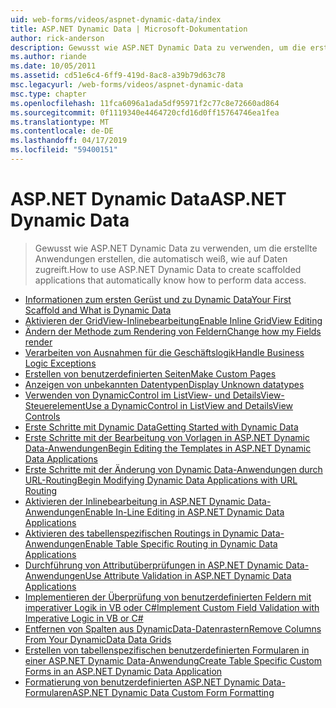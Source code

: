 ```yaml
---
uid: web-forms/videos/aspnet-dynamic-data/index
title: ASP.NET Dynamic Data | Microsoft-Dokumentation
author: rick-anderson
description: Gewusst wie ASP.NET Dynamic Data zu verwenden, um die erstellte Anwendungen erstellen, die automatisch weiß, wie auf Daten zugreift.
ms.author: riande
ms.date: 10/05/2011
ms.assetid: cd51e6c4-6ff9-419d-8ac8-a39b79d63c78
msc.legacyurl: /web-forms/videos/aspnet-dynamic-data
msc.type: chapter
ms.openlocfilehash: 11fca6096a1ada5df95971f2c77c8e72660ad864
ms.sourcegitcommit: 0f1119340e4464720cfd16d0ff15764746ea1fea
ms.translationtype: MT
ms.contentlocale: de-DE
ms.lasthandoff: 04/17/2019
ms.locfileid: "59400151"
---
```

# <a name="aspnet-dynamic-data"></a><span data-ttu-id="016bb-103">ASP.NET Dynamic Data</span><span class="sxs-lookup"><span data-stu-id="016bb-103">ASP.NET Dynamic Data</span></span>

> <span data-ttu-id="016bb-104">Gewusst wie ASP.NET Dynamic Data zu verwenden, um die erstellte Anwendungen erstellen, die automatisch weiß, wie auf Daten zugreift.</span><span class="sxs-lookup"><span data-stu-id="016bb-104">How to use ASP.NET Dynamic Data to create scaffolded applications that automatically know how to perform data access.</span></span>


- [<span data-ttu-id="016bb-105">Informationen zum ersten Gerüst und zu Dynamic Data</span><span class="sxs-lookup"><span data-stu-id="016bb-105">Your First Scaffold and What is Dynamic Data</span></span>](your-first-scaffold-and-what-is-dynamic-data.md)
- [<span data-ttu-id="016bb-106">Aktivieren der GridView-Inlinebearbeitung</span><span class="sxs-lookup"><span data-stu-id="016bb-106">Enable Inline GridView Editing</span></span>](how-do-i-enable-inline-gridview-editing.md)
- [<span data-ttu-id="016bb-107">Ändern der Methode zum Rendering von Feldern</span><span class="sxs-lookup"><span data-stu-id="016bb-107">Change how my Fields render</span></span>](how-do-i-change-how-my-fields-render.md)
- [<span data-ttu-id="016bb-108">Verarbeiten von Ausnahmen für die Geschäftslogik</span><span class="sxs-lookup"><span data-stu-id="016bb-108">Handle Business Logic Exceptions</span></span>](how-do-i-handle-business-logic-exceptions.md)
- [<span data-ttu-id="016bb-109">Erstellen von benutzerdefinierten Seiten</span><span class="sxs-lookup"><span data-stu-id="016bb-109">Make Custom Pages</span></span>](how-do-i-make-custom-pages.md)
- [<span data-ttu-id="016bb-110">Anzeigen von unbekannten Datentypen</span><span class="sxs-lookup"><span data-stu-id="016bb-110">Display Unknown datatypes</span></span>](how-do-i-display-unknown-datatypes.md)
- [<span data-ttu-id="016bb-111">Verwenden von DynamicControl im ListView- und DetailsView-Steuerelement</span><span class="sxs-lookup"><span data-stu-id="016bb-111">Use a DynamicControl in ListView and DetailsView Controls</span></span>](how-do-i-use-a-dynamiccontrol-in-listview-and-detailsview-controls.md)
- [<span data-ttu-id="016bb-112">Erste Schritte mit Dynamic Data</span><span class="sxs-lookup"><span data-stu-id="016bb-112">Getting Started with Dynamic Data</span></span>](getting-started-with-dynamic-data.md)
- [<span data-ttu-id="016bb-113">Erste Schritte mit der Bearbeitung von Vorlagen in ASP.NET Dynamic Data-Anwendungen</span><span class="sxs-lookup"><span data-stu-id="016bb-113">Begin Editing the Templates in ASP.NET Dynamic Data Applications</span></span>](begin-editing-the-templates-in-aspnet-dynamic-data-applications.md)
- [<span data-ttu-id="016bb-114">Erste Schritte mit der Änderung von Dynamic Data-Anwendungen durch URL-Routing</span><span class="sxs-lookup"><span data-stu-id="016bb-114">Begin Modifying Dynamic Data Applications with URL Routing</span></span>](begin-modifying-dynamic-data-applications-with-url-routing.md)
- [<span data-ttu-id="016bb-115">Aktivieren der Inlinebearbeitung in ASP.NET Dynamic Data-Anwendungen</span><span class="sxs-lookup"><span data-stu-id="016bb-115">Enable In-Line Editing in ASP.NET Dynamic Data Applications</span></span>](enable-in-line-editing-in-aspnet-dynamic-data-applications.md)
- [<span data-ttu-id="016bb-116">Aktivieren des tabellenspezifischen Routings in Dynamic Data-Anwendungen</span><span class="sxs-lookup"><span data-stu-id="016bb-116">Enable Table Specific Routing in Dynamic Data Applications</span></span>](how-to-enable-table-specific-routing-in-dynamic-data-applications.md)
- [<span data-ttu-id="016bb-117">Durchführung von Attributüberprüfungen in ASP.NET Dynamic Data-Anwendungen</span><span class="sxs-lookup"><span data-stu-id="016bb-117">Use Attribute Validation in ASP.NET Dynamic Data Applications</span></span>](how-to-use-attribute-validation-in-aspnet-dynamic-data-applications.md)
- [<span data-ttu-id="016bb-118">Implementieren der Überprüfung von benutzerdefinierten Feldern mit imperativer Logik in VB oder C#</span><span class="sxs-lookup"><span data-stu-id="016bb-118">Implement Custom Field Validation with Imperative Logic in VB or C#</span></span>](how-to-implement-custom-field-validation-with-imperative-logic-in-vb-or-c.md)
- [<span data-ttu-id="016bb-119">Entfernen von Spalten aus DynamicData-Datenrastern</span><span class="sxs-lookup"><span data-stu-id="016bb-119">Remove Columns From Your DynamicData Data Grids</span></span>](how-to-remove-columns-from-your-dynamicdata-data-grids.md)
- [<span data-ttu-id="016bb-120">Erstellen von tabellenspezifischen benutzerdefinierten Formularen in einer ASP.NET Dynamic Data-Anwendung</span><span class="sxs-lookup"><span data-stu-id="016bb-120">Create Table Specific Custom Forms in an ASP.NET Dynamic Data Application</span></span>](how-to-create-table-specific-custom-forms-in-an-aspnet-dynamic-data-application.md)
- [<span data-ttu-id="016bb-121">Formatierung von benutzerdefinierten ASP.NET Dynamic Data-Formularen</span><span class="sxs-lookup"><span data-stu-id="016bb-121">ASP.NET Dynamic Data Custom Form Formatting</span></span>](aspnet-dynamic-data-custom-form-formatting.md)
